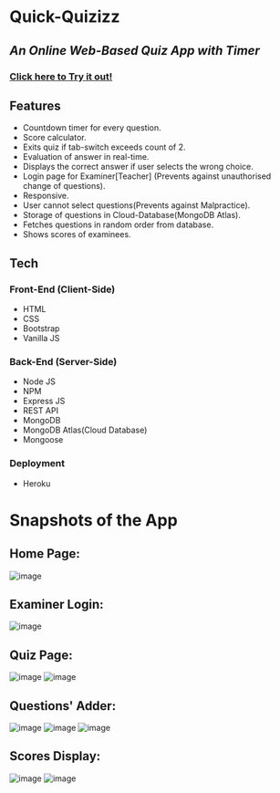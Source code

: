 # Quick-Quizizz

## _An Online Web-Based Quiz App with Timer_

### [Click here to Try it out!](https://quick-quizizz.herokuapp.com/)

## Features

- Countdown timer for every question.
- Score calculator.
- Exits quiz if tab-switch exceeds count of 2.
- Evaluation of answer in real-time.
- Displays the correct answer if user selects the wrong choice.
- Login page for Examiner[Teacher] (Prevents against unauthorised change of questions).
- Responsive.
- User cannot select questions(Prevents against Malpractice).
- Storage of questions in Cloud-Database(MongoDB Atlas).
- Fetches questions in random order from database.
- Shows scores of examinees.


## Tech

### Front-End (Client-Side)
- HTML
- CSS
- Bootstrap
- Vanilla JS

### Back-End (Server-Side)
- Node JS
- NPM
- Express JS
- REST API
- MongoDB
- MongoDB Atlas(Cloud Database)
- Mongoose

### Deployment
- Heroku

# Snapshots of the App
## Home Page:
![image](https://user-images.githubusercontent.com/89148170/196027911-e11d8504-95c3-4bdf-aa41-8e57aa2f0e04.png)

## Examiner Login:
![image](https://user-images.githubusercontent.com/89148170/194041852-7308b4d4-397f-43e1-9f84-846f95ca49c6.png)

## Quiz Page:
![image](https://user-images.githubusercontent.com/89148170/191923444-5fb2b313-f1c6-4b62-9b21-e1da9d942cc4.png)
![image](https://user-images.githubusercontent.com/89148170/191923599-2bba5d4e-8ff3-4515-a1a4-c0accd0ba950.png)

## Questions' Adder:
![image](https://user-images.githubusercontent.com/89148170/194041956-2c1aae45-a4ac-4e78-96de-fe3e4633bf21.png)
![image](https://user-images.githubusercontent.com/89148170/194042019-662125f0-fa23-4caf-9736-da724804cd89.png)
![image](https://user-images.githubusercontent.com/89148170/194042124-a499cabc-1534-42ed-8877-f4c9bb86047b.png)

## Scores Display:
![image](https://user-images.githubusercontent.com/89148170/194042254-ada32fb9-1b68-43b7-a5c5-10539001cd0d.png)
![image](https://user-images.githubusercontent.com/89148170/196027873-f1ae0920-ba1e-4d99-8ff1-a8dcd109b9d6.png)




